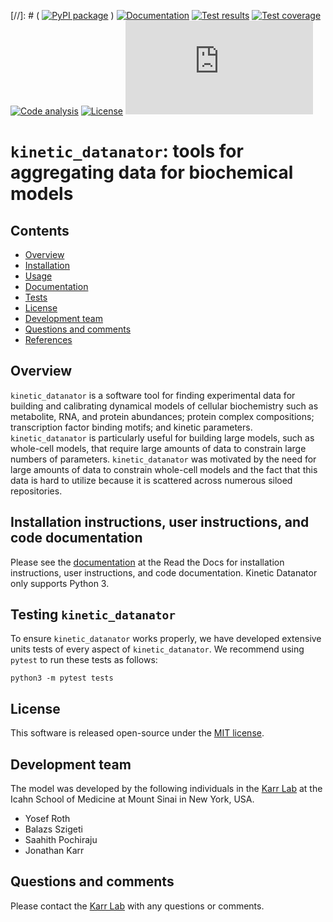 [//]: # ( [![PyPI package](https://img.shields.io/pypi/v/Kinetic-Datanator.svg)](https://pypi.python.org/pypi/Kinetic-Datanator) )
[![Documentation](https://img.shields.io/badge/docs-latest-green.svg)](http://docs.karrlab.org/kinetic_datanator)
[![Test results](https://circleci.com/gh/KarrLab/kinetic_datanator.svg?style=shield)](https://circleci.com/gh/KarrLab/kinetic_datanator)
[![Test coverage](https://coveralls.io/repos/github/KarrLab/kinetic_datanator/badge.svg)](https://coveralls.io/github/KarrLab/kinetic_datanator)
[![Code analysis](https://api.codeclimate.com/v1/badges/62e495c53a118f35afea/maintainability)](https://codeclimate.com/github/KarrLab/kinetic_datanator)
[![License](https://img.shields.io/github/license/KarrLab/kinetic_datanator.svg)](LICENSE)
![Analytics](https://ga-beacon.appspot.com/UA-86759801-1/kinetic_datanator/README.md?pixel)

# `kinetic_datanator`: tools for aggregating data for biochemical models

## Contents
* [Overview](#overview)
* [Installation](#installation)
* [Usage](#usage)
* [Documentation](#documentation)
* [Tests](#tests)
* [License](#license)
* [Development team](#development-team)
* [Questions and comments](#questions-and-comments)
* [References](#references)

## Overview
`kinetic_datanator` is a software tool for finding experimental data for building and calibrating dynamical models of cellular biochemistry such as metabolite, RNA, and protein abundances; protein complex compositions; transcription factor binding motifs; and kinetic parameters. ``kinetic_datanator`` is particularly useful for building large models, such as whole-cell models, that require large amounts of data to constrain large numbers of parameters. ``kinetic_datanator`` was motivated by the need for large amounts of data to constrain whole-cell models and the fact that this data is hard to utilize because it is scattered across numerous siloed repositories.

## Installation instructions, user instructions, and code documentation
Please see the [documentation](http://docs.karrlab.org/kinetic_datanator) at the Read the Docs for installation instructions, user instructions, and code documentation. Kinetic Datanator only supports Python 3. 

## Testing `kinetic_datanator`
To ensure `kinetic_datanator` works properly, we have developed extensive units tests of every aspect of `kinetic_datanator`. We recommend using `pytest` to run these tests as follows:

```
python3 -m pytest tests
```

## License
This software is released open-source under the [MIT license](LICENSE).

## Development team
The model was developed by the following individuals in the [Karr Lab](http://www.karrlab.org) at the Icahn School of Medicine at Mount Sinai in New York, USA.

* Yosef Roth
* Balazs Szigeti
* Saahith Pochiraju
* Jonathan Karr

## Questions and comments
Please contact the [Karr Lab](http://www.karrlab.org) with any questions or comments.
